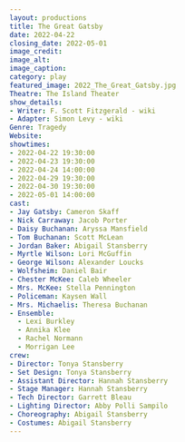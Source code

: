 ```yaml
---
layout: productions
title: The Great Gatsby
date: 2022-04-22
closing_date: 2022-05-01
image_credit:
image_alt:
image_caption:
category: play
featured_image: 2022_The_Great_Gatsby.jpg
Theatre: The Island Theater
show_details:
- Writer: F. Scott Fitzgerald - wiki
- Adapter: Simon Levy - wiki
Genre: Tragedy
Website:
showtimes:
- 2022-04-22 19:30:00
- 2022-04-23 19:30:00
- 2022-04-24 14:00:00
- 2022-04-29 19:30:00
- 2022-04-30 19:30:00
- 2022-05-01 14:00:00
cast:
- Jay Gatsby: Cameron Skaff
- Nick Carraway: Jacob Porter
- Daisy Buchanan: Aryssa Mansfield
- Tom Buchanan: Scott McLean
- Jordan Baker: Abigail Stansberry
- Myrtle Wilson: Lori McGuffin
- George Wilson: Alexander Loucks
- Wolfsheim: Daniel Bair
- Chester McKee: Caleb Wheeler
- Mrs. McKee: Stella Pennington
- Policeman: Kaysen Wall
- Mrs. Michaelis: Theresa Buchanan
- Ensemble:
  - Lexi Burkley
  - Annika Klee
  - Rachel Normann
  - Morrigan Lee
crew:
- Director: Tonya Stansberry
- Set Design: Tonya Stansberry
- Assistant Director: Hannah Stansberry
- Stage Manager: Hannah Stansberry
- Tech Director: Garrett Bleau
- Lighting Director: Abby Polli Sampilo
- Choreography: Abigail Stansberry
- Costumes: Abigail Stansberry
---
```

